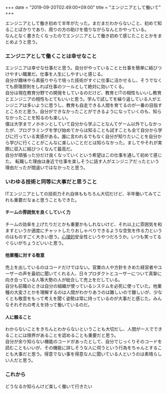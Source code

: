 +++
date = "2019-09-20T02:49:00+09:00"
title = "エンジニアとして働いて"
+++

<body>
<p>エンジニアとして働き初めて半年がたった。まだまだわからないこと、初めて知ることばかりであり、周りの方の助けを借りながらなんとかやっている。 <br>
なんとなく書きたくなったのでエンジニアとして働き初めて感じたこととかをまとめようと思う。</p>

<h3>エンジニアとして働くことは幸せなこと</h3>

<p>エンジニアは幸せな仕事だと思う。自分がやっていることと仕事を簡単に結びつけやすい職業だ。仕事を人生にしやすいと感じる。<br>
自分が趣味やら素振りやらで培った技術がすぐに仕事に活かせるし、そうでなくても原理原則をしれば仕事のツールとして絶対に効いてくる。<br>
自分は現在教育分野での開発をしているのだけど、教育とITの相性もいいし教育とエンジニアの相性もとてもいいと思う。学んで試してを繰り返している人がエンジニアは多いように思うし、教育も自走できる人間を育てるのが一番の目指すところだと思う。自分ができなかったことができるようになっていくのも、知らなかったことを知るのも楽しい。<br>
僕は大学までノホホンとしていて自分から学ぶことなんてゲーム以外でしなかったが、プログラミングを学び始めてからは知ることも試すことも全て自分から学びに行っている実感がある。誰に言われるでもなく自分が知りたいことを自分から学びに行くことがこんなに楽しいことだとは知らなかった。ましてやそれが実際に収入に結びつくなんて最高だ。<br>
自分が頑張った分だけ良くなっていくという希望はこの仕事を通して初めて感じた。
転職した理由は身近で仕事を楽しそうに話す人がエンジニアだったという理由だったが間違いではなかったと思う。</p>

<h3>いわゆる技術と同等に大事だと思うこと</h3>

<p>ITエンジニアとしての技術力それ自体ももちろん大切だけど、半年働いてみてこれも重要だなぁと思うこともできた。</p>

<h4>チームの雰囲気を良くしていく力</h4>

<p>チームの効率を上げたりだとかも重要かもしれないけど、それ以上に雰囲気を和ますというか適度にチャットしたりおしゃべりできるような空気を作る力というのはものすごく大きい思う。<a class="keyword" href="http://d.hatena.ne.jp/keyword/%BF%B4%CD%FD%C5%AA">心理的</a>安全性というやつだろうか。いつも笑ってるぐらいがちょうどいいと思う。</p>

<h4>他業種に対する敬意</h4>

<p>売上を出しているのはコードだけではない。営業の人や方針をきめた経営者やユーザーの声を最初に聞いてくれる人、日々プロダクトとユーザーについて真摯に向き合っている人等大勢の人が総合して売上をだしている。<br>
自分も前職のときは自分の組織が使っているシステムを必死に使っていた。他業種の大変さとかを理解するのは人間がわかりあうのは難しいので難しいが、少なくとも敬意をもって考えを聞く姿勢は常に持っているのが大事だと感じた。みんなそれぞれの考えを持って働いているのだ。</p>

<h4>人に頼ること</h4>

<p>わからないことをきちんとわからないということも大切だし、人間が一人でできることには限界があることを認めることも重要だと思う。<br>
自分が余り知らない機能のコードがあったとして、自分でじっくりそのコードを読むこともいいが、その機能に詳しそうな人に伺うという行為をちゃんとすることも大事だと思う。得意でない事を得意な人に聞いている人というのは素晴らしい人だと思う。</p>

<h3>これから</h3>

<p>どうなるか知らんけど楽しく働いて行きたい</p>
</body>
